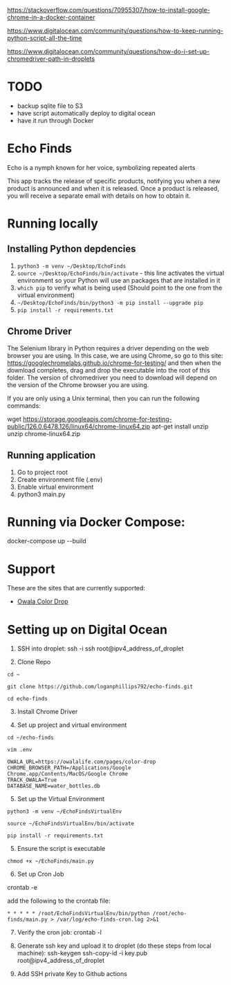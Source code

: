 https://stackoverflow.com/questions/70955307/how-to-install-google-chrome-in-a-docker-container

https://www.digitalocean.com/community/questions/how-to-keep-running-python-script-all-the-time

https://www.digitalocean.com/community/questions/how-do-i-set-up-chromedriver-path-in-droplets



# TODO

- backup sqlite file to S3
- have script automatically deploy to digital ocean
- have it run through Docker

# Echo Finds

Echo is a nymph known for her voice, symbolizing repeated alerts

This app tracks the release of specific products, notifying you when a new product is announced and when it is released. Once a product is released, you will receive a separate email with details on how to obtain it.

# Running locally

## Installing Python depdencies

1. ```python3 -m venv ~/Desktop/EchoFinds```
2. ```source ~/Desktop/EchoFinds/bin/activate``` - this line activates the virtual environment so your Python will use an packages that are installed in it
3. ```which pip``` to verify what is being used (Should point to the one from the virtual environment)
4. ```~/Desktop/EchoFinds/bin/python3 -m pip install --upgrade pip```
5. ```pip install -r requirements.txt```

## Chrome Driver

The Selenium library in Python requires a driver depending on the web browser you are using. In this case, we are using Chrome, so go to this site: https://googlechromelabs.github.io/chrome-for-testing/ and then when the download completes, drag and drop the executable into the root of this folder. The version of chromedriver you need to download will depend on the version of the Chrome browser you are using.

If you are only using a Unix terminal, then you can run the following commands:

wget https://storage.googleapis.com/chrome-for-testing-public/126.0.6478.126/linux64/chrome-linux64.zip
apt-get install unzip
unzip chrome-linux64.zip


## Running application

1. Go to project root
2. Create environment file (.env)
3. Enable virtual environment
4. python3 main.py

# Running via Docker Compose:

docker-compose up --build


# Support

These are the sites that are currently supported:

- [Owala Color Drop](https://owalalife.com/pages/color-drop)

# Setting  up on Digital Ocean

1. SSH into droplet: ssh -i ssh root@ipv4_address_of_droplet

2. Clone Repo

`cd ~`

`git clone https://github.com/loganphillips792/echo-finds.git`

`cd echo-finds`

3. Install Chrome Driver 

4. Set up project and virtual environment

`cd ~/echo-finds`

`vim .env`

```
OWALA_URL=https://owalalife.com/pages/color-drop
CHROME_BROWSER_PATH=/Applications/Google Chrome.app/Contents/MacOS/Google Chrome
TRACK_OWALA=True
DATABASE_NAME=water_bottles.db
```

5. Set up the Virtual Environment

`python3 -m venv ~/EchoFindsVirtualEnv`

`source ~/EchoFindsVirtualEnv/bin/activate`

`pip install -r requirements.txt`


5. Ensure the script is executable

`chmod +x ~/EchoFinds/main.py`

6. Set up Cron Job

crontab -e

add the following to the crontab file:

`* * * * * /root/EchoFindsVirtualEnv/bin/python /root/echo-finds/main.py > /var/log/echo-finds-cron.log 2>&1`

7. Verify the cron job: crontab -l

8. Generate ssh key and upload it to droplet (do these steps from local machine):
    ssh-keygen
    ssh-copy-id -i key.pub root@ipv4_address_of_droplet

9. Add SSH private Key to Github actions
